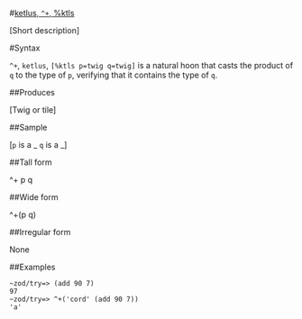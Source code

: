 #[ketlus, `^+`, %ktls](#ktls)

[Short description]

#Syntax

`^+`, `ketlus`, `[%ktls p=twig q=twig]` is a natural hoon that casts the product of `q` to the type of `p`, verifying that it contains the type of `q`.

##Produces

[Twig or tile]

##Sample

[`p` is a _
`q` is a _]

##Tall form

^+  p
        q

##Wide form

^+(p q)

##Irregular form

None

##Examples

    ~zod/try=> (add 90 7)
    97
    ~zod/try=> ^+('cord' (add 90 7))
    'a'

